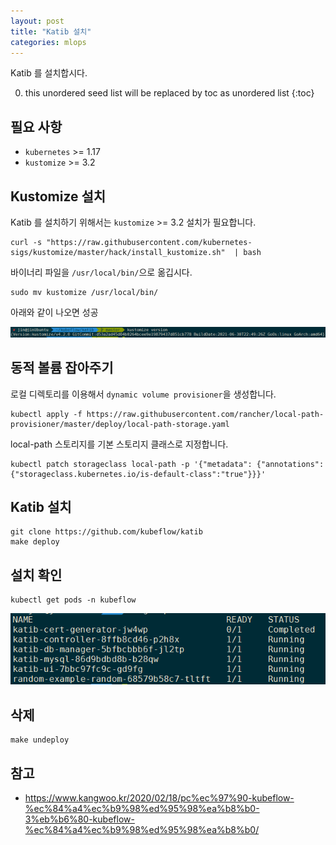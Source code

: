 ```yaml
---
layout: post
title: "Katib 설치"
categories: mlops
---
```


Katib 를 설치합시다.

0. this unordered seed list will be replaced by toc as unordered list
{:toc}

## 필요 사항

* `kubernetes` >= 1.17
* `kustomize` >= 3.2

## Kustomize 설치

Katib 를 설치하기 위해서는 `kustomize` >= 3.2 설치가 필요합니다.

```
curl -s "https://raw.githubusercontent.com/kubernetes-sigs/kustomize/master/hack/install_kustomize.sh"  | bash
```

바이너리 파일을 `/usr/local/bin/`으로 옮깁시다.

```
sudo mv kustomize /usr/local/bin/
```

아래와 같이 나오면 성공

![kustomize-install](/assets/img/kustomize.png)

## 동적 볼륨 잡아주기

로컬 디렉토리를 이용해서 `dynamic volume provisioner`을 생성합니다.

```
kubectl apply -f https://raw.githubusercontent.com/rancher/local-path-provisioner/master/deploy/local-path-storage.yaml
```

local-path 스토리지를 기본 스토리지 클래스로 지정합니다.

```
kubectl patch storageclass local-path -p '{"metadata": {"annotations":{"storageclass.kubernetes.io/is-default-class":"true"}}}'
```

## Katib 설치

```
git clone https://github.com/kubeflow/katib
make deploy
```

## 설치 확인

```
kubectl get pods -n kubeflow
```

![katib-install](/assets/img/katib-install.png)

## 삭제

```
make undeploy
```

## 참고

* https://www.kangwoo.kr/2020/02/18/pc%ec%97%90-kubeflow-%ec%84%a4%ec%b9%98%ed%95%98%ea%b8%b0-3%eb%b6%80-kubeflow-%ec%84%a4%ec%b9%98%ed%95%98%ea%b8%b0/